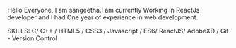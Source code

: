 Hello Everyone,
         I am sangeetha.I am currently Working in ReactJs developer and I had One year of experience in web development.
         
SKILLS: C/ C++ / HTML5 / CSS3 / Javascript / ES6/ ReactJS/ AdobeXD / Git - Version Control
